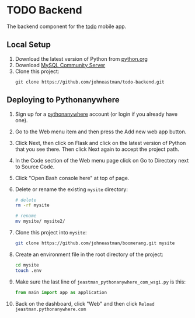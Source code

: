 # TODO Backend
The backend component for the [todo](https://github.com/johneastman/todo) mobile app.

## Local Setup
1. Download the latest version of Python from [python.org](https://www.python.org/)
2. Download [MySQL Community Server](https://dev.mysql.com/downloads/mysql/)
3. Clone this project:
   ```
   git clone https://github.com/johneastman/todo-backend.git
   ```

## Deploying to Pythonanywhere

1. Sign up for a [pythonanywhere](https://www.pythonanywhere.com) account (or login if you already have one).
2. Go to the Web menu item and then press the Add new web app button.
3. Click Next, then click on Flask and click on the latest version of Python that you see there. Then click Next again to accept the project path.
4. In the Code section of the Web menu page click on Go to Directory next to Source Code.
5. Click "Open Bash console here" at top of page.
6. Delete or rename the existing `mysite` directory:
   ```bash
   # delete
   rm -rf mysite

   # rename
   mv mysite/ mysite2/
   ```

8. Clone this project into `mysite`:
    ```bash
    git clone https://github.com/johneastman/boomerang.git mysite
    ```

9. Create an environment file in the root directory of the project:
   ```bash
   cd mysite
   touch .env
   ```

10. Make sure the last line of `jeastman_pythonanywhere_com_wsgi.py` is this:
     ```python
     from main import app as application
     ```
11. Back on the dashboard, click "Web" and then click `Reload jeastman.pythonanywhere.com`
